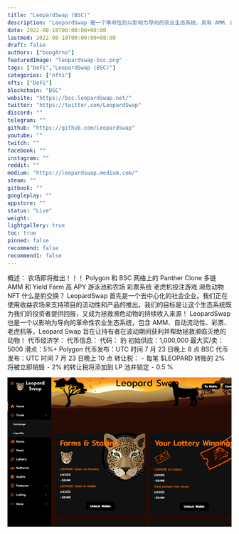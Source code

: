 ```yaml
---
title: "LeopardSwap (BSC)"
description: "LeopardSwap 是一个革命性的以影响为导向的农业生态系统，具有 AMM、自动流动性、彩票、老虎机等"
date: 2022-08-18T00:00:00+08:00
lastmod: 2022-08-18T00:00:00+08:00
draft: false
authors: ["boogArno"]
featuredImage: "leopardswap-bsc.png"
tags: ["DeFi","LeopardSwap (BSC)"]
categories: ["nfts"]
nfts: ["DeFi"]
blockchain: "BSC"
website: "https://bsc.leopardswap.net/"
twitter: "https://twitter.com/LeopardSwap"
discord: ""
telegram: ""
github: "https://github.com/Leopardswap"
youtube: ""
twitch: ""
facebook: ""
instagram: ""
reddit: ""
medium: "https://leopardswap.medium.com/"
steam: ""
gitbook: ""
googleplay: ""
appstore: ""
status: "Live"
weight: 
lightgallery: true
toc: true
pinned: false
recommend: false
recommend1: false
---
```

概述：
农场即将推出！！！
Polygon 和 BSC 网络上的 Panther Clone
多链 AMM 和 Yield Farm
高 APY 游泳池和农场
彩票系统
老虎机投注游戏
濒危动物 NFT
什么是豹交换？
LeopardSwap 首先是一个去中心化的社会企业。我们正在使用收益农场来支持项目的流动性和产品的推出。我们的目标是让这个生态系统既为我们的投资者提供回报，又成为拯救濒危动物的持续收入来源！
LeopardSwap 也是一个以影响为导向的革命性农业生态系统，包含 AMM、自动流动性、彩票、老虎机等，Leopard Swap 旨在让持有者在波动期间获利并帮助拯救濒临灭绝的动物！
代币经济学：
代币信息：
代码： 豹
初始供应：1,000,000
最大买/卖：5000
滑点：5%+
Polygon 代币发布：UTC 时间 7 月 23 日晚上 8 点
BSC 代币发布：UTC 时间 7 月 23 日晚上 10 点
转让税：
⁃ 每笔 $LEOPARD 转账的 2% 将被立即销毁
⁃ 2% 的转让税将添加到 LP 池并锁定
⁃ 0.5 %

![leopardswaptoken-dapp-games-bsc-image1_02afd3ac17a103c4291b5200a80ee316](leopardswaptoken-dapp-games-bsc-image1_02afd3ac17a103c4291b5200a80ee316.png)